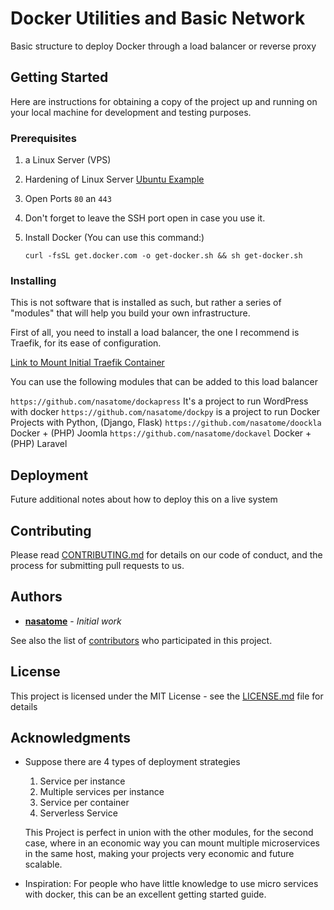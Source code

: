 # Docker Utilities and Basic Network

Basic structure to deploy Docker through a load balancer or reverse proxy

## Getting Started

Here are instructions for obtaining a copy of the project up and running on your local machine for development and testing purposes. 

### Prerequisites

1. a Linux Server (VPS) 

2. Hardening of Linux Server [Ubuntu Example](https://github.com/nasatome/First-Steps-and-Hardening-in-Ubuntu-Server-And-Docker)

3. Open Ports `80` an `443`

4. Don't forget to leave the SSH port open in case you use it.

5. Install Docker (You can use this command:)

   `curl -fsSL get.docker.com -o get-docker.sh && sh get-docker.sh`

   

### Installing

This is not software that is installed as such, but rather a series of "modules" that will help you build your own infrastructure.

First of all, you need to install a load balancer, the one I recommend is Traefik, for its ease of configuration.

[Link to Mount Initial Traefik Container](/reverse-proxy/traefik)

You can use the following modules that can be added to this load balancer

`https://github.com/nasatome/dockapress`  It's a project to run WordPress with docker
`https://github.com/nasatome/dockpy` is a project to run Docker Projects with Python, (Django, Flask)
`https://github.com/nasatome/doockla` Docker + (PHP) Joomla
`https://github.com/nasatome/dockavel` Docker + (PHP) Laravel



## Deployment

Future additional notes about how to deploy this on a live system



## Contributing

Please read [CONTRIBUTING.md](CONTRIBUTING.md) for details on our code of conduct, and the process for submitting pull requests to us.

## <!--Versioning-->

<!--We use [SemVer](http://semver.org/) for versioning. For the versions available, see the [tags on this repository](https://github.com/nasatome/docker-network-utils/tags).--> 

## Authors

* **[nasatome](https://github.com/nasatome)** - *Initial work* 

See also the list of [contributors](https://github.com/nasatome/docker-network-utils/contributors) who participated in this project.

## License

This project is licensed under the MIT License - see the [LICENSE.md](LICENSE.md) file for details

## Acknowledgments

* Suppose there are 4 types of deployment strategies

  1. Service per instance
  2. Multiple services per instance
  3. Service per container
  4. Serverless Service

  This Project is perfect in union with the other modules, for the second case, where in an economic way you can mount multiple microservices in the same host, making your projects very economic and future scalable.

* Inspiration: For people who have little knowledge to use micro services with docker, this can be an excellent getting started guide.

  

